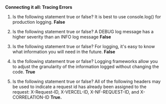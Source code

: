 **Connecting it all: Tracing Errors**

1. Is the following statement true or false? It is best to use console.log() for production logging.
**False**

2. Is the following statement true or false? A DEBUG log message has a higher severity than an INFO log message
**False**

3. Is the following statement true or false? For logging, it's easy to know what information you will need in the future.
**False**

4. Is the following statement true or false? Logging frameworks allow you to adjust the granularity of the information logged without changing the code.
**True**

5. Is the following statement true or false? All of the following headers may be used to indicate a request id has already been assigned to the request: X-Request-ID, X-VERCEL-ID, X-NF-REQUEST-ID, and X-CORRELATION-ID
**True.**
